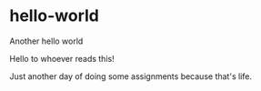 # hello-world
Another hello world


Hello to whoever reads this!

Just another day of doing some assignments because that's life.
